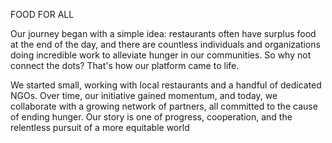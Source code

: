 FOOD FOR ALL

Our journey began with a simple idea: restaurants often have surplus food at the end of the day, and there are countless individuals and organizations doing incredible work to alleviate hunger in our communities. So why not connect the dots? That's how our platform came to life.

We started small, working with local restaurants and a handful of dedicated NGOs. Over time, our initiative gained momentum, and today, we collaborate with a growing network of partners, all committed to the cause of ending hunger. Our story is one of progress, cooperation, and the relentless pursuit of a more equitable world
